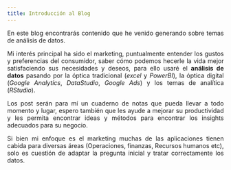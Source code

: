 ```yaml
---
title: Introducción al Blog
---
```



  <p align="justify">En este blog encontrarás contenido que he venido generando sobre temas de análisis de datos. </p>

 <p align="justify">Mi interés principal ha sido el marketing, puntualmente entender los gustos y preferencias del consumidor, saber cómo podemos hecerle la vida mejor satisfaciendo sus necesidades y deseos, para ello usaré el <b>análisis de datos</b> pasando por la óptica tradicional (<i>excel</i> y <i>PowerBI</i>), la óptica digital (<i>Google Analytics</i>, <i>DataStudio</i>, <i>Google Ads</i>) y los temas de analítica (<i>RStudio</i>).</p>

 <p align="justify">Los post serán para mí un cuaderno de notas que pueda llevar a todo momento y lugar, espero también que les ayude a mejorar su productividad y les permita encontrar ideas y métodos para encontrar los insights adecuados para su negocio. </p>

 <p align="justify">Si bien mi enfoque es el marketing muchas de las aplicaciones tienen cabida para diversas áreas (Operaciones, finanzas, Recursos humanos etc), solo es cuestión de adaptar la pregunta inicial y tratar correctamente los datos.  </p>



